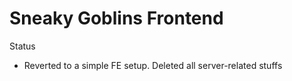 # Sneaky Goblins Frontend

Status
- Reverted to a simple FE setup. Deleted all server-related stuffs
